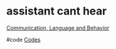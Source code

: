 # assistant cant hear

[Communication, Language and Behavior](output/themes/Communication,%20Language%20and%20Behavior.md)

#code [Codes](output/codes/Codes.md)